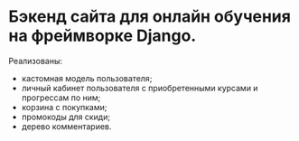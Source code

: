 # Бэкенд сайта для онлайн обучения на фреймворке Django.
Реализованы:
- кастомная модель пользователя;
- личный кабинет пользователя с приобретенными курсами и прогрессам по ним;
- корзина с покупками;
- промокоды для скиди;
- дерево комментариев.

